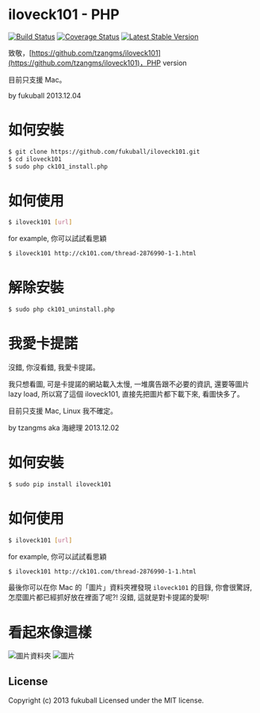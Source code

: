 # iloveck101 - PHP

[![Build Status](https://travis-ci.org/fukuball/iloveck101.png?branch=master)](https://travis-ci.org/fukuball/iloveck101)
[![Coverage Status](https://coveralls.io/repos/fukuball/iloveck101/badge.png?branch=master)](https://coveralls.io/r/fukuball/iloveck101?branch=master)
[![Latest Stable Version](https://poser.pugx.org/fukuball/iloveck101/v/stable.png)](https://packagist.org/packages/fukuball/iloveck101)

致敬，[https://github.com/tzangms/iloveck101](https://github.com/tzangms/iloveck101)，PHP version

目前只支援 Mac。

by fukuball 2013.12.04

如何安裝
==========

```bash
$ git clone https://github.com/fukuball/iloveck101.git
$ cd iloveck101
$ sudo php ck101_install.php
```


如何使用
===========

```bash
$ iloveck101 [url]
```

for example, 你可以試試看思穎

```bash
$ iloveck101 http://ck101.com/thread-2876990-1-1.html
```

解除安裝
==========

```bash
$ sudo php ck101_uninstall.php
```

我愛卡提諾
==========

沒錯, 你沒看錯, 我愛卡提諾。

我只想看圖, 可是卡提諾的網站載入太慢, 一堆廣告跟不必要的資訊, 還要等圖片 lazy load, 所以寫了這個 iloveck101, 直接先把圖片都下載下來, 看圖快多了。

目前只支援 Mac, Linux 我不確定。

by tzangms aka 海總理 2013.12.02



如何安裝
==========

```bash
$ sudo pip install iloveck101
```


如何使用
===========

```bash
$ iloveck101 [url]

```

for example, 你可以試試看思穎

```bash
$ iloveck101 http://ck101.com/thread-2876990-1-1.html
```

最後你可以在你 Mac 的「圖片」資料夾裡發現 `iloveck101` 的目錄, 你會很驚訝, 怎麼圖片都已經抓好放在裡面了呢?! 
沒錯, 這就是對卡提諾的愛啊!


看起來像這樣
==============

![圖片資料夾](https://raw.github.com/tzangms/iloveck101/master/docs/images1.png) 
![圖片](https://raw.github.com/tzangms/iloveck101/master/docs/images2.png) 

## License
Copyright (c) 2013 fukuball
Licensed under the MIT license.
